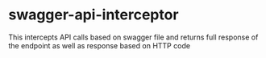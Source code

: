 # swagger-api-interceptor
This intercepts API calls based on swagger file and returns full response of the endpoint as well as response based on HTTP code
